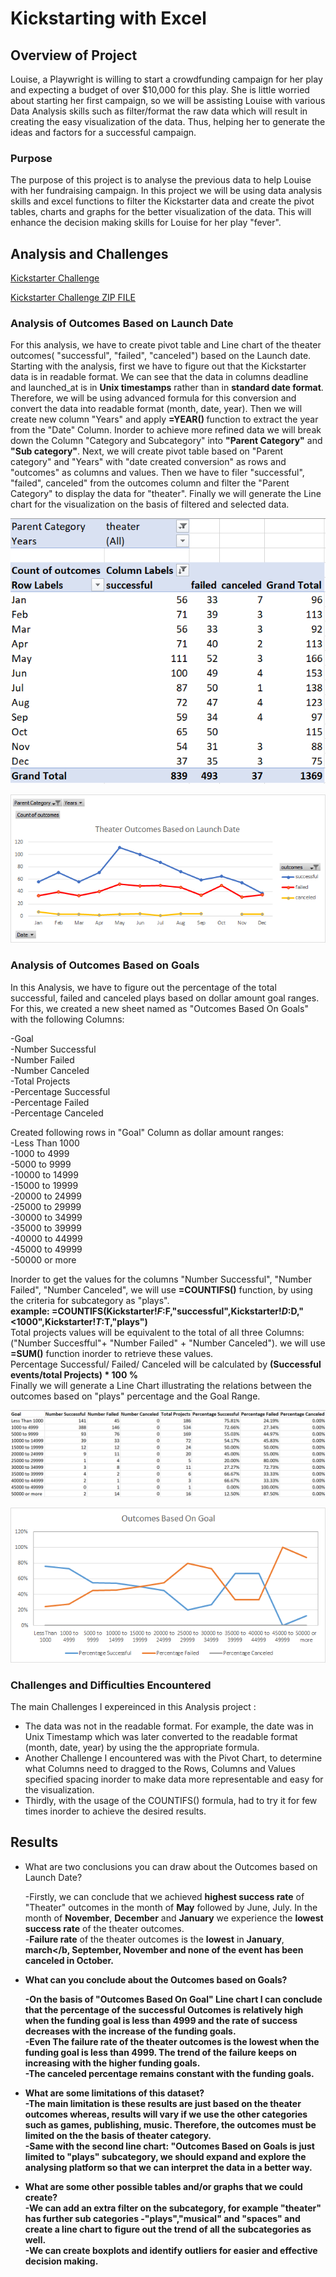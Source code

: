 
# Kickstarting with Excel

## Overview of Project

Louise, a Playwright is willing to start a crowdfunding campaign for her play and expecting a budget of over $10,000 for this play. She is little worried about starting her first campaign, so we will be assisting Louise with various Data Analysis skills such as filter/format the raw data which will result in creating the easy visualization of the data. Thus, helping her to generate the ideas and factors for a successful campaign.


### Purpose

The purpose of this project is to analyse the previous data to help Louise with her fundraising campaign. In this project we will be using data analysis skills and excel functions to filter the Kickstarter data and create the pivot tables, charts and graphs for the better visualization of the data. This will enhance the decision making skills for Louise for her play "fever".

## Analysis and Challenges

[Kickstarter Challenge](/Kickstarter_Challenge.xlsx) <br/>

[Kickstarter Challenge ZIP FILE](/Kickstarter_Challenge.zip)

### Analysis of Outcomes Based on Launch Date

For this analysis, we have to create pivot table and Line chart of the theater outcomes( "successful", "failed", "canceled") based on the Launch date.
Starting with the analysis, first we have to figure out that the Kickstarter data is in readable format. We can see that the data in columns deadline and launched_at is in <b>Unix timestamps</b> rather than in <b>standard date format</b>. Therefore, we will be using advanced formula for this conversion and convert the data into readable format (month, date, year). Then we will create new column "Years" and apply <b>=YEAR() </b> function to extract the year from the "Date" Column. 
Inorder to achieve more refined data we will break down the Column "Category and Subcategory" into <b>"Parent Category"</b> and <b>"Sub category"</b>.
Next, we will create pivot table based on "Parent category" and "Years" with "date created conversion" as rows and "outcomes" as columns and values. Then we have to filer "successful", "failed", canceled" from the outcomes column and filter the "Parent Category" to display the data for "theater".
Finally we will generate the Line chart for the visualization on the basis of filtered and selected data.

![Test Image](/Resources/PivotChart_Outcomes_vs_Launch.png) <br/>

![Test Image](/Resources/Theater_Outcomes_vs_Launch.png)

### Analysis of Outcomes Based on Goals

In this Analysis, we have to figure out the percentage of the total successful, failed and canceled plays based on dollar amount goal ranges.
For this, we created a new sheet named as "Outcomes Based On Goals" with the following Columns: <br />

-Goal <br />
-Number Successful <br />
-Number Failed <br />
-Number Canceled <br />
-Total Projects <br />
-Percentage Successful <br />
-Percentage Failed <br />
-Percentage Canceled <br />

Created following rows in "Goal" Column as dollar amount ranges: <br />
-Less Than 1000 <br />
-1000 to 4999 <br />
-5000 to 9999 <br />
-10000 to 14999 <br />
-15000 to 19999 <br />
-20000 to 24999 <br />
-25000 to 29999 <br />
-30000 to 34999 <br />
-35000 to 39999 <br />
-40000 to 44999 <br />
-45000 to 49999 <br />
-50000 or more <br />

Inorder to get the values for the columns "Number Successful", "Number Failed", "Number Canceled", we will use <b>=COUNTIFS()</b> function, by using the criteria for subcategory as "plays". <br />
<b>example: =COUNTIFS(Kickstarter!$F:$F,"successful",Kickstarter!$D:$D,"<1000",Kickstarter!$T:$T,"plays") </b>
<br />
Total projects values will be equivalent to the total of all three Columns: ("Number Succesfful"+ "Number Failed" + "Number Canceled"). we will use <b>=SUM()</b> function inorder to retrieve these values. <br />
Percentage Successful/ Failed/ Canceled will be calculated by <b>(Successful events/total Projects) * 100 %</b> <br />
Finally we will generate a Line Chart illustrating the relations between the outcomes based on "plays" percentage and the Goal Range.

![Test Image](/Resources/PivotChart_Outcomes_vs_Goals.png)</br>
  
![Test Image](/Resources/Outcomes_vs_Goals.png)


### Challenges and Difficulties Encountered
The main Challenges I expereinced in this Analysis project : <br />
- The data was not in the readable format. For example, the date was in Unix Timestamp which was later converted to the readable format (month, date, year) by using the the appropriate formula. <br />
- Another Challenge I encountered was with the Pivot Chart, to determine what Columns need to dragged to the Rows, Columns and Values specified spacing inorder to make data more representable and easy for the visualization. <br />
- Thirdly, with the usage of the COUNTIFS() formula, had to try it for few times inorder to achieve the desired results.



## Results

- What are two conclusions you can draw about the Outcomes based on Launch Date?

  -Firstly, we can conclude that we achieved <b>highest success rate</b> of "Theater" outcomes in the month of <b>May</b> followed by June, July. In the month of <b>November</b>, <b>December</b> and <b>January</b> we experience the <b>lowest success rate</b> of the theater outcomes. <br />
  -<b>Failure rate</b> of the theater outcomes is the <b>lowest</b> in <b>January</b>, <b>march</b, <b>September</b>, <b>November</b> and none of the event has been canceled in October.<br />


- What can you conclude about the Outcomes based on Goals?

  -On the basis of "Outcomes Based On Goal" Line chart I can conclude that the <b>percentage</b> of the <b>successful Outcomes</b> is relatively <b>high</b> when the funding goal is <b>less than 4999</b> and the rate of success decreases with the increase of the funding goals.<br />
  -Even The <b>failure rate<b> of the theater outcomes is the <b>lowest</b> when the funding goal is <b>less than 4999</b>. The trend of the failure keeps on increasing with the higher funding goals. <br />
-The <b>canceled percentage</b> remains <b>constant</b> with the funding goals.<br />



- What are some limitations of this dataset? <br />
   -The main limitation is these results are just based on the theater outcomes whereas, results will vary if we use the other categories such as games, publishing, music. Therefore, the outcomes must be limited on the the basis of theater category. <br />
   -Same with the second line chart: "Outcomes Based on Goals is just limited to "plays" subcategory, we should expand and explore the analysing platform so that we can interpret the data in a better way. <br />

- What are some other possible tables and/or graphs that we could create? <br />
  -We can add an extra filter on the subcategory, for example "theater" has further sub categories -"plays","musical" and "spaces" and create a line chart to figure out the trend of all the subcategories as well. <br />
  -We can create boxplots and identify outliers for easier and effective decision making.
